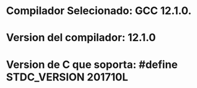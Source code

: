 # Compilador Selecionado: GCC 12.1.0.
# Version del compilador:  12.1.0
# Version de C que soporta: #define __STDC_VERSION__ 201710L